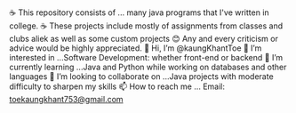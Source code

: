 ☕ This repository consists of ... many java programs that I've written in college.
☕ These projects include mostly of assignments from classes and clubs aliek as well as some custom projects
😊 Any and every criticism or advice would be highly appreciated.
👋 Hi, I’m @kaungKhantToe
👀 I’m interested in ...Software Development: whether front-end or backend
🌱 I’m currently learning ...Java and Python while working on databases and other languages
💞️ I’m looking to collaborate on ...Java projects with moderate difficulty to sharpen my skills
📫 How to reach me ... Email: toekaungkhant753@gmail.com
